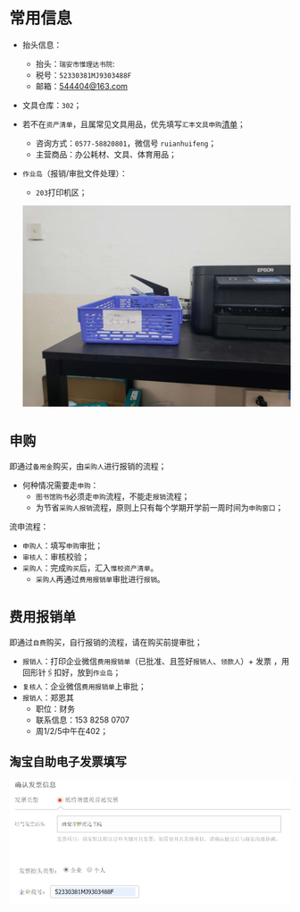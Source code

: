 # 常用信息

- 抬头信息：
  - 抬头：`瑞安市惟理达书院`: 
  - 税号：`52330381MJ9303488F`
  - 邮箱：544404@163.com

- 文具仓库：`302`；

- 若不在`资产清单`，且属常见文具用品，优先填写`汇丰文具申购`[清单](https://shimo.im/sheet/UFae1MU8GmUXUKeu/3bjMr)；

  - 咨询方式：`0577-58820801`，微信号 `ruianhuifeng`；
  - 主营商品：办公耗材、文具、体育用品；

- `作业岛`（报销/审批文件处理）：

  - `203`打印机区；

  ![1555480928579](media/1555480928579.png)

    

# `申购`

即通过`备用金`购买，由`采购人`进行报销的流程；

- 何种情况需要走`申购`：
  - `图书馆购书`必须走`申购`流程，不能走`报销`流程；
  - 为节省`采购人报销`流程，原则上只有每个学期开学前一周时间为`申购窗口`；

流申流程：

- `申购人`：填写`申购`审批；
- `审核人`：审核校验；
- `采购人`：完成`购买`后，汇入`惟校资产清单`。
  - `采购人`再通过`费用报销单`审批进行`报销`。



# `费用报销单`

即通过`自费`购买，自行报销的流程，请在购买前提审批；

- `报销人`：打印企业微信`费用报销单`（已批准、且签好`报销人`、`领款人`）+ 发票 ，用回形针🖇扣好，放到`作业岛`；
- `复核人`：企业微信`费用报销单`上审批；
- `报销人`：郑恩其
  - 职位：财务
  - 联系信息：153 8258 0707
  - 周1/2/5中午在402；



## 淘宝自助电子发票填写

![1555298968972](media/1555298968972.png)



